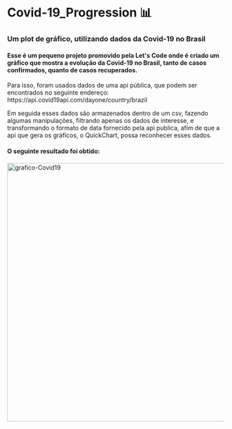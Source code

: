 # Covid-19_Progression 📊
<h3> Um plot de gráfico, utilizando dados da Covid-19 no Brasil</h3>
<h4>Esse é um pequeno projeto promovido pela Let's Code onde é criado um gráfico que mostra a evolução da Covid-19 no Brasil, tanto de casos confirmados, quanto de casos recuperados.</h4>
<p>Para isso, foram usados dados de uma api pública, que podem ser encontrados no seguinte endereço: https://api.covid19api.com/dayone/country/brazil</p>
<p>Em seguida esses dados são armazenados dentro de um csv, fazendo algumas manipulações, filtrando apenas os dados de interesse, e transformando o formato de data fornecido pela api publica, afim de que a api que gera os gráficos, o QuickChart, possa reconhecer esses dados. </p>

<h4> O seguinte resultado foi obtido:</h4>


<img align="center" alt="grafico-Covid19" height="600" src="https://raw.githubusercontent.com/pablloedu/Covid-19_Progression/main/meu-primeiro-grafico.png">
    
